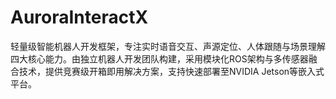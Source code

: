# AuroraInteractX
轻量级智能机器人开发框架，专注实时语音交互、声源定位、人体跟随与场景理解四大核心能力。由独立机器人开发团队构建，采用模块化ROS架构与多传感器融合技术，提供竞赛级开箱即用解决方案，支持快速部署至NVIDIA Jetson等嵌入式平台。
